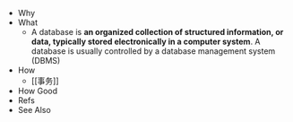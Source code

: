 - Why
- What
	- A database is **an organized collection of structured information, or data, typically stored electronically in a computer system**. A database is usually controlled by a database management system (DBMS)
- How
	- [[事务]]
- How Good
- Refs
- See Also